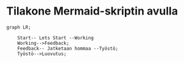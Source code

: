 # Tilakone Mermaid-skriptin avulla


```mermaid
graph LR;

    Start-- Lets Start --Working
    Working-->Feedback;
    Feedback-- Jatketaan hommaa --Työstö;
    Työstö-->Luovutus;
```
